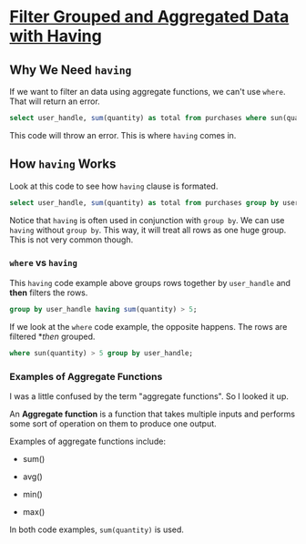 # [Filter Grouped and Aggregated Data with Having](https://egghead.io/lessons/postgresql-filter-grouped-and-aggregated-data-with-having)

## Why We Need `having`

If we want to filter an data using aggregate functions, we can't use `where`. That will return an error.

```sql
select user_handle, sum(quantity) as total from purchases where sun(quantity) > 5 group by user_handle;
```

This code will throw an error. This is where `having` comes in.

## How `having` Works

Look at this code to see how `having` clause is formated.

```sql
select user_handle, sum(quantity) as total from purchases group by user_handle having sum(quantity) > 5;
```

Notice that `having` is often used in conjunction with `group by`. We can use `having` without `group by`. This way, it will treat all rows as one huge group. This is not very common though.

### `where` vs `having`

This `having` code example above groups rows together by `user_handle` and **then** filters the rows.

```sql
group by user_handle having sum(quantity) > 5;
```

If we look at the `where` code example, the opposite happens. The rows are filtered **then* grouped.

```sql
where sun(quantity) > 5 group by user_handle;
```

### Examples of Aggregate Functions

I was a little confused by the term "aggregate functions". So I looked it up.

An **Aggregate function** is a function that takes multiple inputs and performs some sort of operation on them to produce one output.

Examples of aggregate functions include:

- sum()

- avg()

- min()

- max()

In both code examples, `sum(quantity)` is used.
